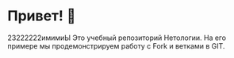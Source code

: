 # Привет! 👋
23222222имимиЫ
Это учебный репозиторий Нетологии. На его примере мы продемонстрируем работу с Fork и ветками в GIT. 